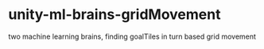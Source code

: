 # unity-ml-brains-gridMovement
two machine learning brains, finding goalTiles in turn based grid movement
